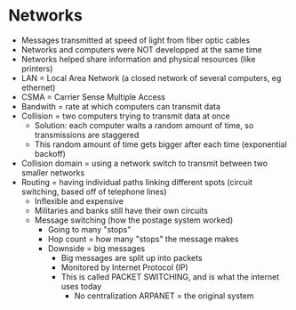 Networks
==

* Messages transmitted at speed of light from fiber optic cables
* Networks and computers were NOT developped at the same time
* Networks helped share information and physical resources (like printers)
* LAN = Local Area Network (a closed network of several computers, eg ethernet)
* CSMA = Carrier Sense Multiple Access
* Bandwith = rate at which computers can transmit data
* Collision = two computers trying to transmit data at once
  * Solution: each computer waits a random amount of time, so transmissions are staggered
  * This random amount of time gets bigger after each time (exponential backoff)
* Collision domain = using a network switch to transmit between two smaller networks
* Routing = having individual paths linking different spots (circuit switching, based off of telephone lines)
  * Inflexible and expensive
  * Militaries and banks still have their own circuits
  * Message switching (how the postage system worked)
    * Going to many "stops"
    * Hop count = how many "stops" the message makes
    * Downside = big messages
      * Big messages are split up into packets
      * Monitored by Internet Protocol (IP)
      * This is called PACKET SWITCHING, and is what the internet uses today
        * No centralization
ARPANET = the original system
